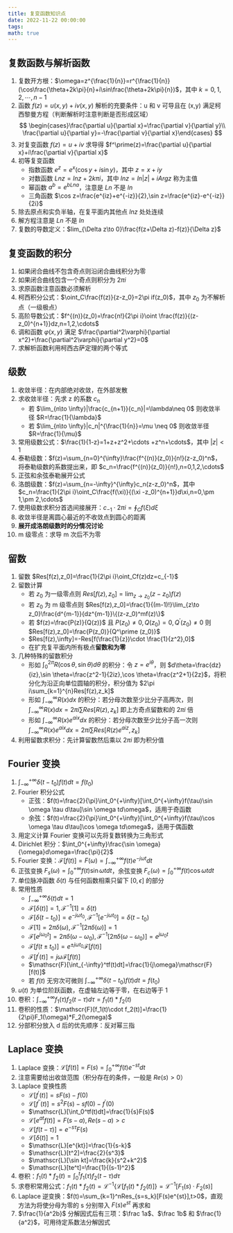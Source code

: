 ```yaml
---
title: 复变函数知识点
date: 2022-11-22 00:00:00
tags:
math: true
---
```


## 复数函数与解析函数

1. 复数开方根：$\omega=z^{\frac{1}{n}}=r^{\frac{1}{n}}(\cos\frac{\theta+2k\pi}{n}+i\sin\frac{\theta+2k\pi}{n})$，其中 $k=0,1,2,\cdots ,n-1$
2. 函数 $f(z)=u(x,y)+iv(x,y)$ 解析的充要条件：u 和 v 可导且在 (x,y) 满足柯西黎曼方程（判断解析时注意判断是否形成区域）
   $$
   \begin{cases}\frac{\partial u}{\partial x}=\frac{\partial v}{\partial y}\\ \frac{\partial u}{\partial y}=-\frac{\partial v}{\partial x}\end{cases}
   $$
3. 对复变函数 $f(z)=u+iv$ 求导得 $f^\prime(z)=\frac{\partial u}{\partial x}+i\frac{\partial v}{\partial x}$
4. 初等复变函数
   - 指数函数 $e^z=e^x(\cos y+i\sin y)$，其中 $z=x+iy$
   - 对数函数 $Lnz=lnz+2k\pi i$，其中 $lnz=ln|z|+iArgz$ 称为主值
   - 幂函数 $a^b=e^{bLna}$，注意是 $Ln$ 不是 $ln$
   - 三角函数 $\cos z=\frac{e^{iz}+e^{-iz}}{2},\sin z=\frac{e^{iz}-e^{-iz}}{2i}$
5. 除去原点和实负半轴，在复平面内其他点 $lnz$ 处处连续
6. 解方程注意是 $Ln$ 不是 $ln$
7. 复数的导数定义：$lim_{\Delta z\to 0}\frac{f(z+\Delta z)-f(z)}{\Delta z}$

## 复变函数的积分

1. 如果闭合曲线不包含奇点则沿闭合曲线积分为零
2. 如果闭合曲线包含一个奇点则积分为 $2\pi i$
3. 求原函数注意函数必须解析
4. 柯西积分公式：$\oint_C\frac{f(z)}{z-z_0}=2\pi if(z_0)$，其中 $z_0$ 为不解析点（一级极点）
5. 高阶导数公式：$f^{(n)}(z_0)=\frac{n!}{2\pi i}\oint \frac{f(z)}{(z-z_0)^{n+1}}dz,n=1,2,\cdots$
6. 调和函数 $\varphi(x,y)$ 满足 $\frac{\partial^2\varphi}{\partial x^2}+\frac{\partial^2\varphi}{\partial y^2}=0$
7. 求解析函数利用柯西古萨定理的两个等式

## 级数

1. 收敛半径：在内部绝对收敛，在外部发散
2. 求收敛半径：先求 z 的系数 $c_n$
   - 若 $\lim_{n\to \infty}|\frac{c_{n+1}}{c_n}|=\lambda\neq 0$ 则收敛半径 $R=\frac{1}{\lambda}$
   - 若 $\lim_{n\to \infty}|c_n|^{\frac{1}{n}}=\mu \neq 0$ 则收敛半径 $R=\frac{1}{\mu}$
3. 常用级数公式：$\frac{1}{1-z}=1+z+z^2+\cdots +z^n+\cdots$，其中 $|z|<1$
4. 泰勒级数：$f(z)=\sum_{n=0}^{\infty}\frac{f^{(n)}(z_0)}{n!}(z-z_0)^n$，将泰勒级数的系数提出来，即 $c_n=\frac{f^{(n)}(z_0)}{n!},n=0,1,2,\cdots$
5. 正弦和余弦泰勒展开公式
6. 洛朗级数：$f(z)=\sum_{n=-\infty}^{\infty}c_n(z-z_0)^n$，其中 $c_n=\frac{1}{2\pi i}\oint_C\frac{f(\xi)}{(\xi -z_0)^{n+1}}d\xi,n=0,\pm 1,\pm 2,\cdots$
7. 使用级数求积分首选间接展开：$c_{-1}\cdot 2\pi i=\oint_Cf(\xi)d\xi$
8. 收敛半径是离圆心最近的不收敛点到圆心的距离
9. **展开成洛朗级数时的分情况讨论**
10. m 级零点：求导 m 次后不为零

## 留数

1. 留数 $Res[f(z),z_0]=\frac{1}{2\pi i}\oint_Cf(z)dz=c_{-1}$
2. 留数计算
   - 若 $z_0$ 为一级零点则 $Res[f(z),z_0]=\lim_{z\to z_0}(z-z_0)f(z)$
   - 若 $z_0$ 为 m 级零点则 $Res[f(z),z_0]=\frac{1}{(m-1)!}\lim_{z\to z_0}\frac{d^{m-1}}{dz^{m-1}}\{(z-z_0)^mf(z)\}$
   - 若 $f(z)=\frac{P(z)}{Q(z)}$ 且 $P(z_0)\neq 0,Q(z_0)=0,Q^\prime (z_0)\neq 0$ 则 $Res[f(z),z_0]=\frac{P(z_0)}{Q^\prime (z_0)}$
   - $Res[f(z),\infty]=-Res[f(\frac{1}{z})\cdot \frac{1}{z^2},0]$
   - 在扩充复平面内所有极点**留数和为零**
3. 几种特殊的留数积分
   - 形如 $\int_0^{2\pi}R(\cos \theta,\sin \theta)d\theta$ 的积分：令 $z=e^{i\theta}$，则 $d\theta=\frac{dz}{iz},\sin \theta=\frac{z^2-1}{2iz},\cos \theta=\frac{z^2+1}{2z}$，将积分化为沿正向单位圆轴的积分，积分值为 $2\pi i\sum_{k=1}^{n}Res[f(z),z_k]$
   - 形如 $\int_{-\infty} ^\infty R(x)dx$ 的积分：若分母次数至少比分子高两次，则 $\int_{-\infty} ^\infty R(x)dx=2\pi i\sum Res[R(z),z_k]$ 即上方奇点留数和的 $2\pi i$ 倍
   - 形如 $\int_{-\infty} ^\infty R(x)e^{aix}dx$ 的积分：若分母次数至少比分子高一次则 $\int_{-\infty} ^\infty R(x)e^{aix}dx=2\pi i\sum Res[R(z)e^{aiz},z_k]$
4. 利用留数求积分：先计算留数然后乘以 $2\pi i$ 即为积分值

## Fourier 变换

1. $\int_{-\infty}^{+\infty}\delta(t-t_0)f(t)dt=f(t_0)$
2. Fourier 积分公式
   - 正弦：$f(t)=\frac{2}{\pi}\int_0^{+\infty}[\int_0^{+\infty}f(\tau)\sin \omega \tau d\tau]\sin \omega td\omega$，适用于奇函数
   - 余弦：$f(t)=\frac{2}{\pi}\int_0^{+\infty}[\int_0^{+\infty}f(\tau)\cos \omega \tau d\tau]\cos \omega td\omega$，适用于偶函数
3. 用定义计算 Fourier 变换可以先将复数转换为三角形式
4. Dirichlet 积分：$\int_0^{+\infty}\frac{\sin \omega}{\omega}d\omega=\frac{\pi}{2}$
5. Fourier 变换：$\mathscr{F}[f(t)]=F(\omega)=\int_{-\infty}^{+\infty}f(t)e^{-j\omega t}dt$
6. 正弦变换 $F_s(\omega)=\int_0^{+\infty}f(t)\sin \omega tdt$，余弦变换 $F_c(\omega)=\int_0^{+\infty}f(t)\cos \omega tdt$
7. 单位脉冲函数 $\delta(t)$ 与任何函数相乘只留下 $[0,\epsilon]$ 的部分
8. 常用性质
   - $\int_{-\infty}^{+\infty}\delta(t)dt=1$
   - $\mathscr{F}[\delta (t)]=1,\mathscr{F}^{-1}[1]=\delta (t)$
   - $\mathscr{F}[\delta (t-t_0)]=e^{-j\omega t_0},\mathscr{F}^{-1}[e^{-j\omega t_0}]=\delta (t-t_0)$
   - $\mathscr{F}[1]=2\pi \delta (\omega),\mathscr{F}^{-1}[2\pi \delta(\omega)]=1$
   - $\mathscr{F}[e^{j\omega_0t}]=2\pi \delta(\omega-\omega_0),\mathscr{F}^{-1}[2\pi \delta(\omega-\omega_0)]=e^{j\omega_0t}$
   - $\mathscr{F}[f(t\pm t_0)]=e^{\pm j\omega t_0}\mathscr{F}[f(t)]$
   - $\mathscr{F}[f^\prime(t)]=j\omega \mathscr{F}[f(t)]$
   - $\mathscr{F}[\int_{-\infty}^tf(t)dt]=\frac{1}{j\omega}\mathscr{F}[f(t)]$
   - 若 $f(t)$ 无穷次可微则 $\int_{-\infty}^{+\infty}\delta(t-t_0)f(t)dt=f(t_0)$
9. $u(t)$ 为单位阶跃函数，在虚轴左边等于零，在右边等于 1
10. 卷积：$\int_{-\infty}^{+\infty}f_1(\tau)f_2(t-\tau)d\tau=f_1(t)*f_2(t)$
11. 卷积的性质：$\mathscr{F}[f_1(t)\cdot f_2(t)]=\frac{1}{2\pi}F_1(\omega)*F_2(\omega)$
12. 分部积分放入 d 后的优先顺序：反对幂三指

## Laplace 变换

1. Laplace 变换：$\mathscr{L}[f(t)]=F(s)=\int_0^{+\infty}f(t)e^{-st}dt$
2. 注意需要给出收敛范围（积分存在的条件，一般是 $Re(s)>0$）
3. Laplace 变换性质
   - $\mathscr{L}[f^\prime(t)]=sF(s)-f(0)$
   - $\mathscr{L}[f^{\prime \prime}(t)]=s^2F(s)-sf(0)-f^\prime(0)$
   - $\mathscr{L}[\int_0^tf(t)dt]=\frac{1}{s}F(s)$
   - $\mathscr{L}[e^{at}f(t)]=F(s-a),Re(s-a)>c$
   - $\mathscr{L}[f(t-\tau)]=e^{-s\tau}F(s)$
   - $\mathscr{L}[\delta(t)]=1$
   - $\mathscr{L}[e^{kt}]=\frac{1}{s-k}$
   - $\mathscr{L}[t^2]=\frac{2}{s^3}$
   - $\mathscr{L}[\sin kt]=\frac{k}{s^2+k^2}$
   - $\mathscr{L}[te^t]=\frac{1}{(s-1)^2}$
4. 卷积：$f_1(t)*f_2(t)=\int_0^tf_1(\tau)f_2(t-\tau)d\tau$
5. 求卷积常用公式：$f_1(t)\ast f_2(t)=\mathscr{L}^{-1}\{\mathscr{L}[f_1(t)\ast f_2(t)]\}=\mathscr{L}^{-1}[F_1(s)\cdot F_2{(s)}]$
6. Laplace 逆变换：$f(t)=\sum_{k=1}^nRes_{s=s_k}[F(s)e^{st}],t>0$，直观方法为将使分母为零的 s 分别带入 $F(s)e^{st}$ 再求和
7. $\frac{1}{a^2b}$ 分解因式后有三项：$\frac 1a$、$\frac 1b$ 和 $\frac{1}{a^2}$，可用待定系数法分解因式
